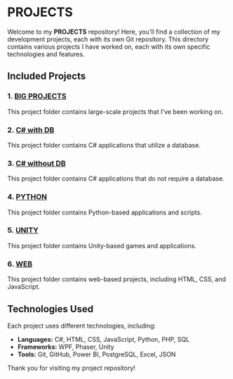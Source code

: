 # **PROJECTS**

Welcome to my **PROJECTS** repository! Here, you'll find a collection of my development projects, each with its own Git repository. This directory contains various projects I have worked on, each with its own specific technologies and features.

## **Included Projects**

### 1. [BIG PROJECTS](https://github.com/melih0132/PROJECTS/tree/main/BIG%20PROJECTS)
This project folder contains large-scale projects that I've been working on.

### 2. [C# with DB](https://github.com/melih0132/PROJECTS/tree/main/C%23%20with%20DB)
This project folder contains C# applications that utilize a database.

### 3. [C# without DB](https://github.com/melih0132/PROJECTS/tree/main/C%23%20without%20DB)
This project folder contains C# applications that do not require a database.

### 4. [PYTHON](https://github.com/melih0132/PROJECTS/tree/main/PYTHON)
This project folder contains Python-based applications and scripts.

### 5. [UNITY](https://github.com/melih0132/PROJECTS/tree/main/UNITY)
This project folder contains Unity-based games and applications.

### 6. [WEB](https://github.com/melih0132/PROJECTS/tree/main/WEB)
This project folder contains web-based projects, including HTML, CSS, and JavaScript.

## **Technologies Used**
Each project uses different technologies, including:
- **Languages:** C#, HTML, CSS, JavaScript, Python, PHP, SQL
- **Frameworks:** WPF, Phaser, Unity
- **Tools:** Git, GitHub, Power BI, PostgreSQL, Excel, JSON

Thank you for visiting my project repository!
